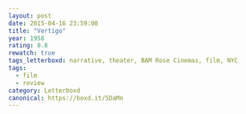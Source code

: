 ```yaml
---
layout: post 
date: 2015-04-16 23:59:00
title: "Vertigo"
year: 1958
rating: 0.8
rewatch: true
tags_letterboxd: narrative, theater, BAM Rose Cinemas, film, NYC
tags:
  - film
  - review
category: Letterboxd
canonical: https://boxd.it/5DaMn
---
```

